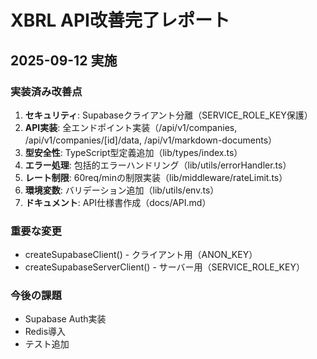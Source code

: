 # XBRL API改善完了レポート

## 2025-09-12 実施

### 実装済み改善点
1. **セキュリティ**: Supabaseクライアント分離（SERVICE_ROLE_KEY保護）
2. **API実装**: 全エンドポイント実装（/api/v1/companies, /api/v1/companies/[id]/data, /api/v1/markdown-documents）
3. **型安全性**: TypeScript型定義追加（lib/types/index.ts）
4. **エラー処理**: 包括的エラーハンドリング（lib/utils/errorHandler.ts）
5. **レート制限**: 60req/minの制限実装（lib/middleware/rateLimit.ts）
6. **環境変数**: バリデーション追加（lib/utils/env.ts）
7. **ドキュメント**: API仕様書作成（docs/API.md）

### 重要な変更
- createSupabaseClient() - クライアント用（ANON_KEY）
- createSupabaseServerClient() - サーバー用（SERVICE_ROLE_KEY）

### 今後の課題
- Supabase Auth実装
- Redis導入
- テスト追加